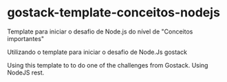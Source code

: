 # gostack-template-conceitos-nodejs
Template para iniciar o desafio de Node.js do nível de "Conceitos importantes"

Utilizando o template para iniciar o desafio de Node.Js gostack

Using this template to to do one of the challenges from Gostack. Using NodeJS rest.
